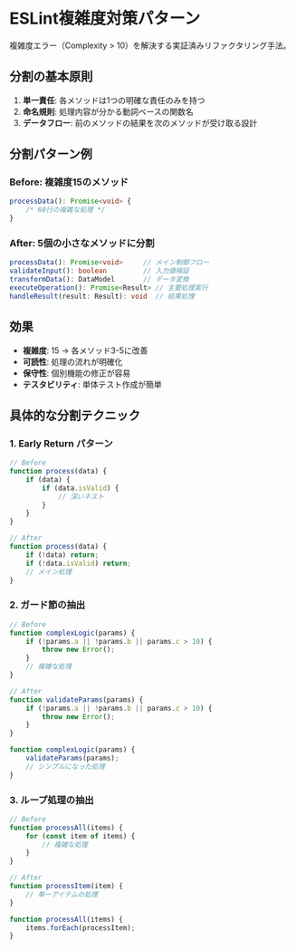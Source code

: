 # ESLint複雑度対策パターン

複雑度エラー（Complexity > 10）を解決する実証済みリファクタリング手法。

## 分割の基本原則
1. **単一責任**: 各メソッドは1つの明確な責任のみを持つ
2. **命名規則**: 処理内容が分かる動詞ベースの関数名
3. **データフロー**: 前のメソッドの結果を次のメソッドが受け取る設計

## 分割パターン例

### Before: 複雑度15のメソッド
```typescript
processData(): Promise<void> {
    /* 60行の複雑な処理 */
}
```

### After: 5個の小さなメソッドに分割
```typescript
processData(): Promise<void>     // メイン制御フロー
validateInput(): boolean         // 入力値検証
transformData(): DataModel       // データ変換
executeOperation(): Promise<Result> // 主要処理実行
handleResult(result: Result): void  // 結果処理
```

## 効果
- **複雑度**: 15 → 各メソッド3-5に改善
- **可読性**: 処理の流れが明確化
- **保守性**: 個別機能の修正が容易
- **テスタビリティ**: 単体テスト作成が簡単

## 具体的な分割テクニック

### 1. Early Return パターン
```typescript
// Before
function process(data) {
    if (data) {
        if (data.isValid) {
            // 深いネスト
        }
    }
}

// After
function process(data) {
    if (!data) return;
    if (!data.isValid) return;
    // メイン処理
}
```

### 2. ガード節の抽出
```typescript
// Before
function complexLogic(params) {
    if (!params.a || !params.b || params.c > 10) {
        throw new Error();
    }
    // 複雑な処理
}

// After
function validateParams(params) {
    if (!params.a || !params.b || params.c > 10) {
        throw new Error();
    }
}

function complexLogic(params) {
    validateParams(params);
    // シンプルになった処理
}
```

### 3. ループ処理の抽出
```typescript
// Before
function processAll(items) {
    for (const item of items) {
        // 複雑な処理
    }
}

// After
function processItem(item) {
    // 単一アイテムの処理
}

function processAll(items) {
    items.forEach(processItem);
}
```

